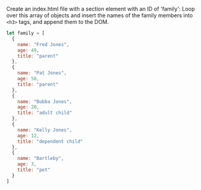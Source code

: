 Create an index.html file with a section element with an ID of 'family':
Loop over this array of objects and insert the names of the family members into `<h3>` tags, and append them to the DOM.

```js
let family = [
  {
    name: "Fred Jones",
    age: 49,
    title: "parent"
  },
  {
    name: "Pat Jones",
    age: 50,
    title: "parent"
  },
  {
    name: "Bubba Jones",
    age: 20,
    title: "adult child"
  },
  {
    name: "Kelly Jones",
    age: 12,
    title: "dependent child"
  },
  {
    name: "Bartleby",
    age: 3,
    title: "pet"
  }
]
```
